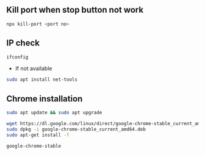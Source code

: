 ## Kill port when stop button not work
```bash
npx kill-port <port no>
```

## IP check
```bash
ifconfig
```
- If not available
```bash
sudo apt install net-tools
```

## Chrome installation
```bash
sudo apt update && sudo apt upgrade
```
```bash
wget https://dl.google.com/linux/direct/google-chrome-stable_current_amd64.deb
sudo dpkg -i google-chrome-stable_current_amd64.deb
sudo apt-get install -f
```
```bash
google-chrome-stable
```
